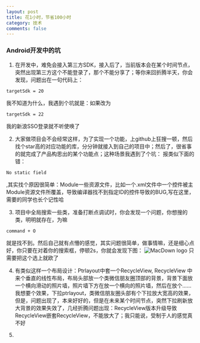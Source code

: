 ```yaml
---
layout: post
title: 花1小时，节省100小时
category: 技术
comments: false
---
```


### Android开发中的坑

1. 在开发中，难免会接入第三方SDK，接入后了，当前版本会在某个时间节点，突然出现第三方这个不能登录了，那个不能分享了；等你来回折腾半天，你会发现，问题出在一句代码上：
```
targetSdk = 20
``` 
我不知道为什么，我遇到个坑就是：如果改为
```
targetSdk = 22
```
我的新浪SSO登录就不听使唤了

2. 大家做项目会不会经常这样，为了实现一个功能，上github上狂搜一顿，然后找个star高的对应功能的库，分分钟就接入到自己的项目中；然后了，很省事的就完成了产品构思出的某个功能点；这种场景我遇到了个坑：
报类似下面的错：
```
No static field
```
,其实找个原因很简单：Module一些资源文件，比如一个.xml文件中一个控件被主Module资源文件所覆盖，导致编译器找不到指定ID的控件导致的BUG,写在这里，需要的同学也长个记性哈

3. 项目中全局搜索一些类，准备打断点调试时，你会发现一个问题，你想搜的类，明明就存在，为嘛 
```
command + O 
```
就是找不到。然后自己就有点懵的感觉，其实问题很简单，做事情嘛，还是细心点好，你只要在对着你的搜索框，停顿2s，你就会发现下图：
![MacDown logo](https://github.com/iWatching/blog/blob/gh-pages/images/2017_06_26_1.png?raw=true)
只需要把这个选上就欧了

4. 有类似这样一个布局设计：Ptrlayout中套一个RecycleView, RecycleView 中来个垂直的线性布局，布局头部放一个类微信朋友圈顶部的背景，背景下面放一个横向滑动的照片墙，照片墙下方在放一个横向的照片墙，然后在放个......我想要个效果，下拉ptrlayout，类微信朋友圈头部有个下拉放大宽高的效果，但是，问题出现了，本来好好的，但是在未来某个时间节点，突然下拉刷新放大背景的效果失效了，几经折腾问题出现：RecycleView版本升级导致RecycleView嵌套RecycleView，不能放大了；我只能说，受制于人的感觉真不好

5. 




